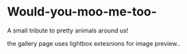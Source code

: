 # Would-you-moo-me-too-
A small tribute to pretty animals around us!

the gallery page uses lightbox extesnions for image preview..   
